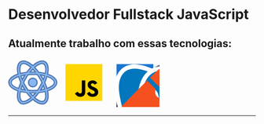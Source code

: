   <h1>Desenvolvedor Fullstack JavaScript</h1>

  
<h2>Atualmente trabalho com essas tecnologias:</h2>
<svg xmlns="http://www.w3.org/2000/svg" x="0px" y="0px" width="100" height="100" viewBox="0 0 40 40">
<path fill="#4e7ab5" d="M20,28.9C8.598,28.9,0,25.17,0,20s8.598-9,20-9s20,3.83,20,9S31.402,28.9,20,28.9z M20,13.932 c-9.729,0-17.125,3.266-17.125,6.131S10.271,26.068,20,26.068s17.125-3.266,17.125-6.131S29.729,13.932,20,13.932z"></path><path fill="#4e7ab5" d="M12.402,38C12.401,38,12.402,38,12.402,38c-0.931,0-1.781-0.216-2.528-0.642 c-1.22-0.697-2.095-1.928-2.532-3.562c-1.146-4.282,0.703-11.482,4.713-18.344C16.76,7.407,23.007,2.003,27.599,2.003 c0.93,0,1.78,0.216,2.527,0.642c1.218,0.695,2.094,1.925,2.531,3.558c1.147,4.282-0.703,11.483-4.715,18.345 C23.241,32.594,16.995,38,12.402,38z M27.599,5.003c-2.888,0-8.409,4.193-12.954,11.963c-4.123,7.056-5.332,12.909-4.404,16.054 c0.251,0.849,0.605,1.438,1.121,1.732c2.361,1.348,8.809-2.85,13.991-11.717c4.125-7.057,5.46-12.785,4.406-16.055 c-0.271-0.841-0.604-1.435-1.119-1.728C28.347,5.084,28.006,5.003,27.599,5.003z"></path><path fill="#4e7ab5" d="M27.599,37.997C27.599,37.997,27.599,37.997,27.599,37.997c-4.597-0.001-10.843-5.405-15.544-13.449 c-4.01-6.862-5.859-14.063-4.713-18.344C7.779,4.57,8.654,3.339,9.873,2.643C10.621,2.216,11.471,2,12.4,2 c4.595,0,10.84,5.406,15.542,13.452c4.011,6.861,5.86,14.062,4.714,18.345c-0.438,1.633-1.313,2.863-2.53,3.558 C29.379,37.781,28.528,37.997,27.599,37.997z M12.4,5c-0.407,0-0.747,0.082-1.04,0.248c-0.515,0.294-0.874,0.881-1.12,1.732 c-0.928,3.208,0.281,8.999,4.404,16.055c4.541,7.769,10.063,11.962,12.954,11.962l0,0c0.408,0,0.748-0.082,1.041-0.249 c0.514-0.292,0.883-0.876,1.118-1.728c0.867-3.146-0.281-9-4.405-16.055C20.811,9.194,15.29,5,12.4,5z"></path><path fill="#8bb7f0" d="M23.5,20c0,1.935-1.565,3.5-3.5,3.5s-3.5-1.565-3.5-3.5s1.565-3.5,3.5-3.5S23.5,18.065,23.5,20z"></path><path fill="#4e7ab5" d="M20,24c-2.206,0-4-1.794-4-4s1.794-4,4-4s4,1.794,4,4S22.206,24,20,24z M20,17c-1.654,0-3,1.346-3,3 s1.346,3,3,3s3-1.346,3-3S21.654,17,20,17z"></path><path fill="#8bb7f0" d="M20,28.068C9.346,28.068,1,24.524,1,20s8.346-8.068,19-8.068S39,15.476,39,20 S30.654,28.068,20,28.068z M20,12.932c-9.757,0-18,3.237-18,7.068s8.243,7.068,18,7.068S38,23.832,38,20S29.757,12.932,20,12.932z"></path><path fill="#8bb7f0" d="M12.402,37C12.401,37,12.402,37,12.402,37c-0.755,0-1.438-0.172-2.033-0.511 c-0.996-0.569-1.689-1.562-2.062-2.952c-1.081-4.037,0.729-10.938,4.61-17.581C17.379,8.33,23.416,3.003,27.599,3.003 c0.754,0,1.438,0.172,2.032,0.511c0.995,0.568,1.688,1.56,2.061,2.948c1.081,4.037-0.729,10.938-4.612,17.582 C22.621,31.672,16.586,37,12.402,37z M27.599,4.003c-3.784,0-9.595,5.239-13.817,12.458c-3.695,6.325-5.507,13.083-4.508,16.818 c0.301,1.123,0.836,1.91,1.592,2.342C11.307,35.872,11.823,36,12.401,36c3.785,0,9.595-5.24,13.814-12.461 c3.697-6.326,5.51-13.085,4.509-16.818c-0.3-1.121-0.835-1.908-1.59-2.338C28.693,4.131,28.177,4.003,27.599,4.003z"></path><g><path fill="#8bb7f0" d="M27.599,36.997C27.599,36.997,27.599,36.997,27.599,36.997c-4.187-0.001-10.224-5.327-14.681-12.953 C9.036,17.401,7.227,10.5,8.308,6.463c0.372-1.39,1.065-2.383,2.062-2.952C10.964,3.172,11.647,3,12.4,3 c4.185,0,10.221,5.328,14.679,12.956c3.883,6.642,5.692,13.543,4.61,17.582c-0.371,1.389-1.064,2.381-2.059,2.948 C29.036,36.825,28.353,36.997,27.599,36.997z M12.4,4c-0.577,0-1.094,0.128-1.535,0.379c-0.756,0.432-1.291,1.219-1.592,2.342 c-0.999,3.734,0.813,10.493,4.508,16.818C18,30.757,23.812,35.996,27.599,35.997l0,0c0.578,0,1.095-0.128,1.536-0.38 c0.754-0.43,1.289-1.217,1.589-2.338c1-3.735-0.812-10.494-4.508-16.818C21.996,9.241,16.187,4,12.4,4z"></path></g>
</svg>
<svg xmlns="http://www.w3.org/2000/svg" x="0px" y="0px" width="100" height="100" viewBox="0 0 48 48">
<path fill="#ffd600" d="M6,42V6h36v36H6z"></path><path fill="#000001" d="M29.538 32.947c.692 1.124 1.444 2.201 3.037 2.201 1.338 0 2.04-.665 2.04-1.585 0-1.101-.726-1.492-2.198-2.133l-.807-.344c-2.329-.988-3.878-2.226-3.878-4.841 0-2.41 1.845-4.244 4.728-4.244 2.053 0 3.528.711 4.592 2.573l-2.514 1.607c-.553-.988-1.151-1.377-2.078-1.377-.946 0-1.545.597-1.545 1.377 0 .964.6 1.354 1.985 1.951l.807.344C36.452 29.645 38 30.839 38 33.523 38 36.415 35.716 38 32.65 38c-2.999 0-4.702-1.505-5.65-3.368L29.538 32.947zM17.952 33.029c.506.906 1.275 1.603 2.381 1.603 1.058 0 1.667-.418 1.667-2.043V22h3.333v11.101c0 3.367-1.953 4.899-4.805 4.899-2.577 0-4.437-1.746-5.195-3.368L17.952 33.029z"></path>
</svg>
<svg xmlns="http://www.w3.org/2000/svg" x="0px" y="0px" width="100" height="100" viewBox="0 0 48 48">
<rect width="36" height="36" x="6" y="6" fill="#1976d2"></rect><polygon fill="#fff" points="27.49,22 14.227,22 14.227,25.264 18.984,25.264 18.984,40 22.753,40 22.753,25.264 27.49,25.264"></polygon><path fill="#fff" d="M39.194,26.084c0,0-1.787-1.192-3.807-1.192s-2.747,0.96-2.747,1.986 c0,2.648,7.381,2.383,7.381,7.712c0,8.209-11.254,4.568-11.254,4.568V35.22c0,0,2.152,1.622,4.733,1.622s2.483-1.688,2.483-1.92 c0-2.449-7.315-2.449-7.315-7.878c0-7.381,10.658-4.469,10.658-4.469L39.194,26.084z"></path>
![image](https://github.com/danielfalcaovt/danielfalcaovt/assets/146419346/5ff4882e-2080-4eb1-a4fb-ec3bac749137)
<svg xmlns="http://www.w3.org/2000/svg" x="0px" y="0px" width="100" height="100" viewBox="0 0 48 48">
<path fill="#37474f" fill-rule="evenodd" d="M22.903,3.286c0.679-0.381,1.515-0.381,2.193,0 c3.355,1.883,13.451,7.551,16.807,9.434C42.582,13.1,43,13.804,43,14.566c0,3.766,0,15.101,0,18.867 c0,0.762-0.418,1.466-1.097,1.847c-3.355,1.883-13.451,7.551-16.807,9.434c-0.679,0.381-1.515,0.381-2.193,0 c-3.355-1.883-13.451-7.551-16.807-9.434C5.418,34.899,5,34.196,5,33.434c0-3.766,0-15.101,0-18.867 c0-0.762,0.418-1.466,1.097-1.847C9.451,10.837,19.549,5.169,22.903,3.286z" clip-rule="evenodd"></path><path fill="#546e7a" fill-rule="evenodd" d="M5.304,34.404C5.038,34.048,5,33.71,5,33.255 c0-3.744,0-15.014,0-18.759c0-0.758,0.417-1.458,1.094-1.836c3.343-1.872,13.405-7.507,16.748-9.38 c0.677-0.379,1.594-0.371,2.271,0.008c3.343,1.872,13.371,7.459,16.714,9.331c0.27,0.152,0.476,0.335,0.66,0.576L5.304,34.404z" clip-rule="evenodd"></path><path fill="#fff" fill-rule="evenodd" d="M24,10c7.727,0,14,6.273,14,14s-6.273,14-14,14 s-14-6.273-14-14S16.273,10,24,10z M24,17c3.863,0,7,3.136,7,7c0,3.863-3.137,7-7,7s-7-3.137-7-7C17,20.136,20.136,17,24,17z" clip-rule="evenodd"></path><path fill="#455a64" fill-rule="evenodd" d="M42.485,13.205c0.516,0.483,0.506,1.211,0.506,1.784 c0,3.795-0.032,14.589,0.009,18.384c0.004,0.396-0.127,0.813-0.323,1.127L23.593,24L42.485,13.205z" clip-rule="evenodd"></path><path fill="#fff" fill-rule="evenodd" d="M34 20H35V28H34zM37 20H38V28H37z" clip-rule="evenodd"></path><path fill="#fff" fill-rule="evenodd" d="M32 25H40V26H32zM32 22H40V23H32z" clip-rule="evenodd"></path>
</svg>
<svg xmlns="http://www.w3.org/2000/svg" x="0px" y="0px" width="100" height="100" viewBox="0 0 48 48">
<path fill="#7c4dff" d="M7.373,11.443C7.293,9.132,9.094,7,11.529,7h24.946c2.435,0,4.236,2.132,4.155,4.443	c-0.077,2.221,0.023,5.097,0.747,7.443c0.726,2.353,1.951,3.84,3.957,4.031v2.167c-2.006,0.191-3.23,1.678-3.957,4.031	c-0.724,2.345-0.824,5.222-0.747,7.443C40.71,38.868,38.909,41,36.475,41H11.529c-2.434,0-4.236-2.132-4.155-4.443	c0.077-2.221-0.023-5.097-0.747-7.443c-0.726-2.353-1.954-3.84-3.96-4.031v-2.167c2.006-0.191,3.233-1.678,3.96-4.031	C7.35,16.54,7.451,13.664,7.373,11.443z"></path><path fill="#fff" d="M27.073,23.464v-0.028c1.853-0.32,3.299-2.057,3.299-3.97c0-1.352-0.52-2.498-1.504-3.312	c-0.981-0.812-2.357-1.241-3.981-1.241H17.45V33.08h7.475c1.942,0,3.555-0.474,4.663-1.372c1.109-0.899,1.696-2.207,1.696-3.783	C31.283,25.544,29.593,23.756,27.073,23.464z M23.59,22.608h-3.181V17.29h3.784c2.076,0,3.219,0.911,3.219,2.565	C27.413,21.63,26.055,22.608,23.59,22.608z M20.409,24.834h3.759c2.716,0,4.092,0.981,4.092,2.916c0,1.932-1.357,2.953-3.925,2.953	h-3.926V24.834z"></path>
</svg>
<svg xmlns="http://www.w3.org/2000/svg" x="0px" y="0px" width="100" height="100" viewBox="0 0 50 50">
<path d="M 29.867188 3.007813 C 29.761719 3.023438 29.65625 3.054688 29.554688 3.101563 C 28.695313 3.527344 27.71875 4.792969 27.53125 5.042969 C 27.519531 5.058594 27.507813 5.074219 27.5 5.089844 C 26.535156 6.535156 26.019531 8.226563 26 9.988281 C 25.988281 11.308594 26.246094 12.617188 26.769531 13.878906 C 27.988281 16.804688 30.519531 19.226563 33.53125 20.359375 C 33.632813 20.394531 33.730469 20.429688 33.90625 20.492188 C 33.921875 20.5 34.070313 20.546875 34.09375 20.550781 L 34.203125 20.589844 C 34.359375 20.640625 34.519531 20.691406 34.675781 20.722656 C 35.46875 20.882813 36.242188 20.972656 36.96875 20.996094 C 37.09375 20.996094 37.21875 21 37.34375 21 C 42.824219 21 44.949219 17.132813 45.65625 15.84375 C 45.726563 15.71875 45.777344 15.617188 45.824219 15.554688 C 45.824219 15.550781 45.824219 15.550781 45.828125 15.546875 C 46.136719 15.089844 46.019531 14.46875 45.5625 14.15625 C 45.109375 13.847656 44.488281 13.964844 44.175781 14.421875 C 44.175781 14.421875 44.171875 14.421875 44.171875 14.421875 C 42.710938 16.574219 40.210938 17.226563 36.746094 16.367188 C 36.488281 16.304688 36.207031 16.207031 35.957031 16.113281 C 35.628906 15.996094 35.300781 15.859375 34.996094 15.710938 C 34.390625 15.410156 33.820313 15.050781 33.304688 14.652344 C 30.257813 12.289063 29.066406 7.371094 30.847656 4.53125 C 31.085938 4.152344 31.042969 3.660156 30.742188 3.328125 C 30.515625 3.078125 30.1875 2.964844 29.867188 3.007813 Z M 21.007813 5 C 20.78125 4.996094 20.550781 5.070313 20.363281 5.226563 C 18.851563 6.457031 17.304688 8.472656 17.238281 8.554688 C 17.230469 8.570313 17.222656 8.582031 17.210938 8.597656 C 14.476563 12.578125 14.269531 18.242188 16.6875 23.027344 C 17.066406 23.785156 17.496094 24.507813 17.953125 25.171875 L 18.089844 25.367188 C 18.476563 25.933594 18.910156 26.574219 19.464844 27.074219 C 19.65625 27.292969 19.863281 27.503906 20.066406 27.707031 L 20.164063 27.808594 L 20.246094 27.890625 C 20.453125 28.089844 20.664063 28.292969 20.882813 28.488281 C 20.882813 28.488281 20.886719 28.488281 20.886719 28.488281 C 20.902344 28.511719 20.925781 28.527344 20.945313 28.546875 C 21.191406 28.765625 21.441406 28.972656 21.773438 29.234375 L 21.863281 29.300781 C 22.121094 29.507813 22.382813 29.703125 22.652344 29.894531 C 22.679688 29.914063 22.707031 29.933594 22.734375 29.953125 C 22.828125 30.015625 22.921875 30.074219 23.015625 30.140625 L 23.109375 30.203125 L 23.21875 30.273438 C 23.417969 30.40625 23.613281 30.527344 23.890625 30.6875 C 24.070313 30.796875 24.261719 30.90625 24.386719 30.96875 C 24.441406 31 24.5 31.03125 24.636719 31.105469 L 24.941406 31.265625 C 24.957031 31.273438 25.027344 31.304688 25.042969 31.3125 C 25.242188 31.414063 25.449219 31.511719 25.65625 31.605469 L 25.972656 31.746094 C 26.179688 31.835938 26.390625 31.921875 26.648438 32.019531 L 26.765625 32.0625 C 26.773438 32.070313 26.871094 32.105469 26.878906 32.109375 C 27.066406 32.175781 27.257813 32.242188 27.449219 32.304688 L 27.886719 32.449219 C 28.105469 32.523438 28.359375 32.609375 28.636719 32.65625 C 30 32.882813 31.324219 33 32.578125 33 C 32.726563 33 32.875 32.996094 33.019531 32.996094 C 44.058594 32.753906 46.929688 23.375 46.957031 23.28125 C 47.09375 22.808594 46.871094 22.304688 46.425781 22.09375 C 45.980469 21.882813 45.449219 22.03125 45.171875 22.4375 C 42.375 26.523438 37.085938 28.25 31.699219 26.828125 C 31.449219 26.765625 31.207031 26.695313 30.90625 26.597656 C 30.855469 26.582031 30.8125 26.566406 30.730469 26.535156 C 30.554688 26.480469 30.382813 26.421875 30.1875 26.347656 L 29.910156 26.242188 C 29.75 26.179688 29.589844 26.117188 29.394531 26.03125 L 29.265625 25.972656 C 29.027344 25.871094 28.796875 25.757813 28.589844 25.65625 L 28.019531 25.359375 C 27.890625 25.296875 27.777344 25.226563 27.601563 25.121094 L 27.503906 25.066406 L 27.40625 25.007813 C 27.261719 24.921875 27.117188 24.832031 26.984375 24.738281 L 26.890625 24.679688 C 26.882813 24.675781 26.804688 24.621094 26.796875 24.613281 C 26.679688 24.539063 26.566406 24.464844 26.457031 24.394531 C 26.214844 24.222656 25.976563 24.042969 25.699219 23.824219 L 25.589844 23.734375 C 23.011719 21.675781 21.105469 18.925781 20.210938 15.976563 C 19.378906 13.269531 19.996094 9.726563 21.863281 6.5 C 22.105469 6.082031 22.015625 5.550781 21.644531 5.238281 C 21.460938 5.082031 21.234375 5 21.007813 5 Z M 10.003906 8 C 9.765625 8 9.523438 8.085938 9.332031 8.257813 C 7.421875 9.972656 5.992188 12.195313 5.835938 12.449219 C 1.75 18.398438 2.539063 27.644531 5.34375 33.296875 C 5.398438 33.414063 5.457031 33.527344 5.515625 33.640625 L 5.554688 33.703125 C 5.605469 33.816406 5.664063 33.933594 5.683594 33.957031 C 5.714844 34.03125 5.761719 34.113281 5.78125 34.136719 C 5.828125 34.234375 5.875 34.320313 5.960938 34.46875 L 6.28125 35.019531 C 6.328125 35.09375 6.375 35.171875 6.390625 35.199219 C 6.453125 35.300781 6.519531 35.40625 6.585938 35.511719 L 6.742188 35.761719 C 6.789063 35.835938 6.835938 35.902344 6.867188 35.941406 C 7.023438 36.183594 7.179688 36.425781 7.351563 36.65625 C 7.359375 36.667969 7.367188 36.675781 7.375 36.683594 L 7.4375 36.769531 C 7.578125 36.972656 7.722656 37.167969 7.851563 37.328125 L 8.421875 38.050781 C 8.429688 38.058594 8.492188 38.132813 8.496094 38.140625 L 8.578125 38.234375 C 8.75 38.445313 8.933594 38.65625 9.117188 38.859375 C 9.144531 38.890625 9.171875 38.917969 9.199219 38.949219 C 9.375 39.140625 9.554688 39.332031 9.742188 39.53125 L 9.921875 39.703125 C 10.070313 39.859375 10.21875 40.011719 10.375 40.15625 C 10.375 40.160156 10.449219 40.230469 10.449219 40.230469 L 10.605469 40.375 C 10.792969 40.554688 10.988281 40.734375 11.136719 40.859375 C 11.144531 40.871094 11.285156 40.992188 11.296875 41 C 11.480469 41.164063 11.664063 41.320313 11.851563 41.472656 L 12.808594 42.230469 C 12.96875 42.347656 13.132813 42.464844 13.320313 42.601563 C 13.382813 42.648438 13.449219 42.695313 13.515625 42.738281 C 13.542969 42.761719 13.574219 42.785156 13.59375 42.796875 L 14.3125 43.277344 C 14.574219 43.449219 14.835938 43.609375 15.15625 43.800781 L 15.328125 43.898438 C 15.527344 44.015625 15.730469 44.132813 15.921875 44.234375 C 16.035156 44.296875 16.148438 44.351563 16.246094 44.402344 C 16.382813 44.476563 16.53125 44.558594 16.757813 44.667969 C 16.777344 44.679688 16.9375 44.757813 16.957031 44.765625 C 17.183594 44.878906 17.414063 44.984375 17.703125 45.113281 C 17.703125 45.117188 17.796875 45.160156 17.796875 45.160156 C 18.0625 45.273438 18.320313 45.382813 18.660156 45.519531 C 18.714844 45.542969 18.769531 45.5625 18.78125 45.566406 C 19.023438 45.660156 19.277344 45.753906 19.484375 45.828125 C 19.503906 45.835938 19.609375 45.878906 19.628906 45.886719 C 19.90625 45.980469 20.179688 46.070313 20.53125 46.179688 C 20.589844 46.199219 20.652344 46.21875 20.660156 46.21875 L 20.859375 46.28125 C 21.101563 46.355469 21.34375 46.433594 21.605469 46.484375 C 23.464844 46.824219 25.28125 47 27 47 L 27.003906 47 C 41.328125 47 45.890625 35.472656 45.9375 35.355469 C 46.113281 34.890625 45.921875 34.367188 45.484375 34.125 C 45.054688 33.886719 44.507813 34 44.203125 34.394531 C 40.527344 39.234375 33.59375 41.03125 25.65625 39.207031 C 25.464844 39.160156 25.269531 39.105469 25.078125 39.046875 L 24.703125 38.933594 C 24.449219 38.855469 24.195313 38.769531 23.949219 38.683594 C 23.945313 38.683594 23.832031 38.640625 23.832031 38.640625 C 23.613281 38.566406 23.394531 38.480469 23.203125 38.40625 L 22.984375 38.320313 C 22.742188 38.222656 22.5 38.121094 22.265625 38.015625 L 22.128906 37.957031 C 21.917969 37.859375 21.714844 37.765625 21.511719 37.664063 C 21.496094 37.65625 21.335938 37.578125 21.320313 37.574219 C 21.179688 37.503906 21.039063 37.429688 20.859375 37.332031 L 20.042969 36.894531 C 19.960938 36.839844 19.875 36.789063 19.792969 36.746094 C 19.546875 36.59375 19.292969 36.441406 19.042969 36.28125 C 18.984375 36.246094 18.933594 36.207031 18.835938 36.140625 C 18.664063 36.03125 18.496094 35.917969 18.25 35.746094 L 18.152344 35.675781 C 17.984375 35.558594 17.820313 35.433594 17.683594 35.332031 C 17.597656 35.269531 17.511719 35.199219 17.371094 35.09375 C 17.246094 34.996094 17.121094 34.902344 17.003906 34.808594 L 16.785156 34.628906 C 16.601563 34.480469 16.429688 34.324219 16.25 34.171875 C 16.226563 34.148438 16.207031 34.132813 16.179688 34.113281 C 15.980469 33.929688 15.777344 33.746094 15.535156 33.515625 L 14.828125 32.8125 C 14.65625 32.636719 14.484375 32.457031 14.289063 32.242188 C 14.109375 32.042969 13.9375 31.84375 13.707031 31.570313 L 13.285156 31.054688 C 13.234375 30.980469 13.179688 30.90625 13.113281 30.828125 C 12.96875 30.632813 12.824219 30.441406 12.679688 30.238281 C 8.789063 24.878906 7.773438 13.691406 10.804688 9.59375 C 11.109375 9.183594 11.054688 8.605469 10.671875 8.257813 C 10.484375 8.085938 10.242188 8 10.003906 8 Z"></path>
</svg>
<svg xmlns="http://www.w3.org/2000/svg" x="0px" y="0px" width="100" height="100" viewBox="0 0 48 48">
<path fill="#fff" d="M44.083,29.79c-0.183-0.829-0.935-1.796-2.452-1.796c-0.31,0-0.649,0.039-1.035,0.119c-0.708,0.146-1.311,0.217-1.842,0.241c4.133-7.04,6.816-16.819,4.159-20.214c-3.501-4.473-8.214-5.141-10.711-5.141L31.967,3c-0.929,0.015-1.893,0.129-2.863,0.339l-3.583,0.774C25.033,4.052,24.536,4.009,24.018,4l-0.03,0l-0.016,0l-0.152-0.001c-1.593,0-3.046,0.338-4.341,0.973l-1.251-0.493c-1.72-0.678-4.308-1.485-6.868-1.485c-0.144,0-0.287,0.003-0.431,0.008C8.407,3.093,6.241,4.05,4.664,5.769C2.696,7.915,1.8,11.054,2.003,15.1C2.013,15.309,4.461,36,11.4,36h0.025l0.064-0.001c0.901-0.022,1.76-0.384,2.563-1.077c0.613,0.46,1.406,0.732,2.145,0.84c0.488,0.115,1.366,0.278,2.418,0.278c1.284,0,2.442-0.263,3.44-0.738c-0.001,0.88-0.006,1.994-0.016,3.418l-0.001,0.075l0.005,0.075c0.097,1.419,0.342,2.698,0.711,3.701c1.051,2.859,2.866,4.434,5.111,4.434c0.093,0,0.188-0.003,0.284-0.009c1.846-0.114,3.717-1.151,5.004-2.772c1.393-1.755,1.715-3.607,1.839-5.026L35,39.111v-0.088v-4.079l0.103,0.01l0.436,0.038l0.042,0.004l0.042,0.002c0.124,0.006,0.252,0.008,0.381,0.008c1.507,0,3.362-0.391,4.616-0.974C41.819,33.476,44.559,31.948,44.083,29.79z"></path><path fill="#0277bd" d="M33,34c0-0.205,0.012-0.376,0.018-0.565C33.008,33.184,33,33,33,33s0.012-0.009,0.032-0.022c0.149-2.673,0.886-3.703,1.675-4.29c-0.11-0.153-0.237-0.318-0.356-0.475c-0.333-0.437-0.748-0.979-1.192-1.674l-0.082-0.158c-0.067-0.164-0.229-0.447-0.435-0.819c-1.183-2.14-3.645-6.592-1.96-9.404c0.738-1.232,2.122-1.942,4.121-2.117C33.986,11.718,30.925,6.115,23.985,6c-0.002,0-0.004,0-0.006,0c-6.041-0.098-8.026,5.392-8.672,8.672c0.89-0.377,1.906-0.606,2.836-0.606c0.014,0,0.029,0,0.043,0c2.29,0.017,3.865,1.239,4.323,3.354c0.335,1.552,0.496,2.91,0.492,4.153c-0.01,2.719-0.558,4.149-1.042,5.411l-0.154,0.408c-0.124,0.334-0.255,0.645-0.379,0.937c-0.126,0.298-0.237,0.563-0.318,0.802c0.484,0.11,0.864,0.265,1.125,0.38l0.151,0.066c0.047,0.02,0.094,0.043,0.137,0.069c0.848,0.516,1.376,1.309,1.489,2.233c0.061,0.498,0.051,3.893,0.03,6.855c0.087,1.285,0.305,2.364,0.593,3.146c0.409,1.114,1.431,3.241,3.394,3.119c1.37-0.085,2.687-0.919,3.561-2.019c0.938-1.181,1.284-2.487,1.414-3.958V34z"></path><path fill="#0277bd" d="M15.114 28.917c-1.613-1.683-2.399-3.947-2.104-6.056.285-2.035.124-4.027.037-5.098-.029-.357-.048-.623-.047-.77 0-.008.002-.015.003-.023 0-.004-.002-.007-.002-.011.121-3.021 1.286-7.787 4.493-10.62C15.932 5.724 13.388 4.913 11 5 7.258 5.136 3.636 7.724 4 15c.137 2.73 3.222 19.103 7.44 19 .603-.015 1.229-.402 1.872-1.176 1.017-1.223 2.005-2.332 2.708-3.104C15.705 29.481 15.401 29.217 15.114 28.917zM37.023 14.731c.015.154.002.286-.022.408.031.92-.068 1.813-.169 2.677-.074.636-.15 1.293-.171 1.952-.021.645.07 1.282.166 1.956.225 1.578.459 3.359-.765 5.437.225.296.423.571.581.837 4.61-7.475 6.468-16.361 4.695-18.626C38.655 5.944 34.941 4.952 31.999 5c-.921.015-1.758.139-2.473.294C34.602 7.754 36.863 13.026 37.023 14.731zM41 30.071c-2.665.55-3.947.257-4.569-.126-.1.072-.2.133-.293.19-.372.225-.961.583-1.105 2.782.083.016.156.025.246.044L35.714 33c1.32.06 3.049-.31 4.063-.781C41.962 31.205 43.153 29.627 41 30.071zM22.023 32.119c-.037-.298-.198-.539-.492-.732l-.108-.047C21.062 31.181 20.653 31 20 31h-.004c-.127.01-.253.019-.38.019-.052 0-.103-.007-.155-.009-.474.365-1.148.647-2.816.99-2.98.759-1.221 1.655-.078 1.794 1.106.277 3.735.614 5.481-.809C22.043 32.537 22.035 32.229 22.023 32.119z"></path><path fill="#0277bd" d="M20.681 18.501c-.292.302-.753.566-1.262.484-.828-.134-1.463-1.133-1.417-1.508h0c.044-.374.751-.569 1.578-.435.287.047.548.128.768.228-.32-.688-.899-1.085-1.782-1.182-1.565-.174-3.226.644-3.56 1.097.007.11.02.251.033.417.093 1.147.265 3.284-.05 5.537-.208 1.485.393 3.169 1.567 4.395.757.79 1.641 1.29 2.513 1.438.111-.478.309-.944.513-1.425.113-.265.233-.547.346-.852l.162-.427c.443-1.155.9-2.35.909-4.703C21.003 20.66 20.892 19.627 20.681 18.501zM34.847 22.007c-.104-.729-.211-1.484-.185-2.303.023-.742.105-1.442.184-2.119.062-.533.11-1.045.138-1.55-1.289.107-2.145.479-2.551 1.108.168-.057.358-.102.568-.129.892-.116 1.543.141 1.618.637.055.363-.253.705-.388.836-.277.269-.626.442-.981.488-.064.008-.129.012-.192.012-.353 0-.69-.121-.949-.3.112 1.973 1.567 4.612 2.283 5.907.153.277.271.498.369.688C35.154 24.163 35.009 23.143 34.847 22.007z"></path>
</svg>
<svg xmlns="http://www.w3.org/2000/svg" x="0px" y="0px" width="100" height="100" viewBox="0 0 48 48">
<path fill="#F4511E" d="M42.2,22.1L25.9,5.8C25.4,5.3,24.7,5,24,5c0,0,0,0,0,0c-0.7,0-1.4,0.3-1.9,0.8l-3.5,3.5l4.1,4.1c0.4-0.2,0.8-0.3,1.3-0.3c1.7,0,3,1.3,3,3c0,0.5-0.1,0.9-0.3,1.3l4,4c0.4-0.2,0.8-0.3,1.3-0.3c1.7,0,3,1.3,3,3s-1.3,3-3,3c-1.7,0-3-1.3-3-3c0-0.5,0.1-0.9,0.3-1.3l-4-4c-0.1,0-0.2,0.1-0.3,0.1v10.4c1.2,0.4,2,1.5,2,2.8c0,1.7-1.3,3-3,3s-3-1.3-3-3c0-1.3,0.8-2.4,2-2.8V18.8c-1.2-0.4-2-1.5-2-2.8c0-0.5,0.1-0.9,0.3-1.3l-4.1-4.1L5.8,22.1C5.3,22.6,5,23.3,5,24c0,0.7,0.3,1.4,0.8,1.9l16.3,16.3c0,0,0,0,0,0c0.5,0.5,1.2,0.8,1.9,0.8s1.4-0.3,1.9-0.8l16.3-16.3c0.5-0.5,0.8-1.2,0.8-1.9C43,23.3,42.7,22.6,42.2,22.1z"></path>
</svg>
<hr />

